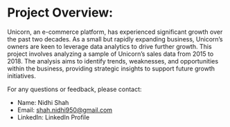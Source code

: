 # Project Overview:
Unicorn, an e-commerce platform, has experienced significant growth over the past two decades. As a small but rapidly expanding business, Unicorn’s owners are keen to leverage data analytics to drive further growth. This project involves analyzing a sample of Unicorn’s sales data from 2015 to 2018. The analysis aims to identify trends, weaknesses, and opportunities within the business, providing strategic insights to support future growth initiatives.



For any questions or feedback, please contact:
- Name: Nidhi Shah
- Email: shah.nidhi950@gmail.com
- LinkedIn: LinkedIn Profile

